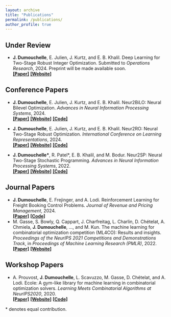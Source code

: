 ```yaml
---
layout: archive
title: "Publications"
permalink: /publications/
author_profile: true
---
```



## Under Review

- **J. Dumouchelle**, E. Julien, J. Kurtz, and E. B. Khalil.  Deep Learning for Two-Stage Robust Integer Optimization.  Submitted to *Operations Research*, 2024.  Preprint will be made available soon.  \
    [**\[Paper\]**](https://arxiv.org/pdf/2310.04345)
    [**\[Website\]**](https://khalil-research.github.io/Neur2RO/)



## Conference Papers

- **J. Dumouchelle**, E. Julien, J. Kurtz, and E. B. Khalil. Neur2BiLO: Neural Bilevel Optimization. *Advances in Neural Information Processing Systems*, 2024. \
    [**\[Paper\]**](https://openreview.net/pdf?id=esVleaqkRc)
    [**\[Website\]**](https://khalil-research.github.io/Neur2BiLO/)
    [**\[Code\]**](https://github.com/khalil-research/Neur2BiLO)

- **J. Dumouchelle**, E. Julien, J. Kurtz, and E. B. Khalil. Neur2RO: Neural Two-Stage Robust Optimization. *International Conference on Learning Representations*, 2024. \
    [**\[Paper\]**](https://openreview.net/pdf?id=T5Xb0iGCCv)
    [**\[Website\]**](https://khalil-research.github.io/Neur2RO/)
    [**\[Code\]**](https://github.com/khalil-research/Neur2RO)
- **J. Dumouchelle\***, R. Patel\*, E. B. Khalil, and M. Bodur. Neur2SP: Neural Two-Stage Stochastic Programming. *Advances in Neural Information Processing Systems*, 2022. \
    [**\[Paper\]**](https://proceedings.neurips.cc/paper_files/paper/2022/file/9793671e4be9858a69a32545204d59d1-Paper-Conference.pdf)
    [**\[Website\]**](https://khalil-research.github.io/Neur2SP/)
    [**\[Code\]**](https://github.com/khalil-research/Neur2SP)


## Journal Papers

- **J. Dumouchelle**, E. Frejinger, and A. Lodi. Reinforcement Learning for Freight Booking Control Problems.  *Journal of Revenue and Pricing Management*, 2024. \
     [**\[Paper\]**](https://link.springer.com/article/10.1057/s41272-023-00459-1)
     [**\[Code\]**](https://github.com/jdumouchelle/RLforBookingControl)
- M. Gasse,  S. Bowly, Q. Cappart, J. Charfreitag, L. Charlin, D. Chételat, A. Chmiela, **J. Dumouchelle**, ..., and M. Kun.  The machine learning for combinatorial optimization competition (ML4CO): Results and insights. *Proceedings of the NeurIPS 2021 Competitions and Demonstrations Track*, in *Proceedings of Machine Learning Research (PMLR)*, 2022.\
    [**\[Paper\]**](https://proceedings.mlr.press/v176/gasse22a/gasse22a.pdf)
    [**\[Website\]**](https://www.ecole.ai/2021/ml4co-competition/)


## Workshop Papers

- A. Prouvost, **J. Dumouchelle**, L. Scavuzzo, M. Gasse, D. Chételat, and A. Lodi. Ecole:  A gym-like library for machine learning in combinatorial optimization solvers. *Learning Meets Combinatorial Algorithms at NeurIPS2020*, 2020. \
    [**\[Paper\]**](https://openreview.net/pdf?id=IVc9hqgibyB) 
    [**\[Website\]**](https://www.ecole.ai/)
    [**\[Code\]**](https://github.com/ds4dm/ecole)

<!-- - **J. Dumouchelle**, E. Julien, J. Kurtz, and E. B. Khalil. Ecole:  A gym-like library for machine learning in combinatorial optimization solvers. *Learning Meets Combinatorial Algorithms at AAAI 2024*, 2024. \
   [[**Paper**](https://arxiv.org/pdf/2011.06069.pdf), 
    [**Website**](https://www.ecole.ai/),
    [**Code**](https://github.com/ds4dm/ecole)]
 -->

<!-- ## Working Papers

- **J. Dumouchelle**, E. Julien, J. Kurtz, and E. B. Khalil.  Neur2RO: Neural Two-Stage Robust Optimization.  In preparation for submission to *Operations Research*, 2024.  Extends conference paper with benchmarks, methodology, computational improvements, and theory.
 -->

<!-- ## Software

- Ecole, A Python library for Gym-like integration of machine learning in combinatorial optimization solvers.\
   [[**Website**](https://www.ecole.ai/),
    [**Code**](https://github.com/ds4dm/ecole),
    [**Documentation**](https://doc.ecole.ai/py/en/stable/)] -->


\* denotes equal contribution.